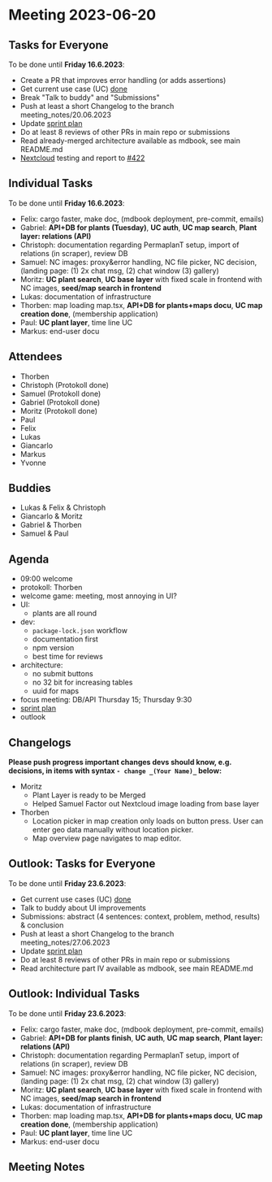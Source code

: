 # Meeting 2023-06-20

## Tasks for Everyone

To be done until **Friday 16.6.2023**:

- Create a PR that improves error handling (or adds assertions)
- Get current use case (UC) [done](doc/usecases/README.md)
- Break "Talk to buddy" and "Submissions"
- Push at least a short Changelog to the branch meeting_notes/20.06.2023
- Update [sprint plan](https://github.com/orgs/ElektraInitiative/projects/4/)
- Do at least 8 reviews of other PRs in main repo or submissions
- Read already-merged architecture available as mdbook, see main README.md
- [Nextcloud](https://cloud.permaplant.net) testing
  and report to [#422](https://github.com/ElektraInitiative/PermaplanT/issues/422)

## Individual Tasks

To be done until **Friday 16.6.2023**:

- Felix: cargo faster, make doc, (mdbook deployment, pre-commit, emails)
- Gabriel: **API+DB for plants (Tuesday)**, **UC auth**, **UC map search**, **Plant layer: relations (API)**
- Christoph: documentation regarding PermaplanT setup, import of relations (in scraper), review DB
- Samuel: NC images: proxy&error handling, NC file picker, NC decision, (landing page: (1) 2x chat msg, (2) chat window (3) gallery)
- Moritz: **UC plant search**, **UC base layer** with fixed scale in frontend with NC images, **seed/map search in frontend**
- Lukas: documentation of infrastructure
- Thorben: map loading map.tsx, **API+DB for plants+maps docu**, **UC map creation done**, (membership application)
- Paul: **UC plant layer**, time line UC
- Markus: end-user docu

## Attendees

- Thorben
- Christoph (Protokoll done)
- Samuel (Protokoll done)
- Gabriel (Protokoll done)
- Moritz (Protokoll done)
- Paul
- Felix
- Lukas
- Giancarlo
- Markus
- Yvonne

## Buddies

- Lukas & Felix & Christoph
- Giancarlo & Moritz
- Gabriel & Thorben
- Samuel & Paul

## Agenda

- 09:00 welcome
- protokoll: Thorben
- welcome game: meeting, most annoying in UI?
- UI:
  - plants are all round
- dev:
  - `package-lock.json` workflow
  - documentation first
  - npm version
  - best time for reviews
- architecture:
  - no submit buttons
  - no 32 bit for increasing tables
  - uuid for maps
- focus meeting: DB/API Thursday 15; Thursday 9:30
- [sprint plan](https://github.com/orgs/ElektraInitiative/projects/4/)
- outlook

## Changelogs

**Please push progress important changes devs should know, e.g. decisions, in items with syntax `- change _(Your Name)_` below:**

- Moritz
  - Plant Layer is ready to be Merged
  - Helped Samuel Factor out Nextcloud image loading from base layer
- Thorben
  - Location picker in map creation only loads on button press.
    User can enter geo data manually without location picker.
  - Map overview page navigates to map editor.

## Outlook: Tasks for Everyone

To be done until **Friday 23.6.2023**:

- Get current use cases (UC) [done](doc/usecases/README.md)
- Talk to buddy about UI improvements
- Submissions: abstract (4 sentences: context, problem, method, results) & conclusion
- Push at least a short Changelog to the branch meeting_notes/27.06.2023
- Update [sprint plan](https://github.com/orgs/ElektraInitiative/projects/4/)
- Do at least 8 reviews of other PRs in main repo or submissions
- Read architecture part IV available as mdbook, see main README.md

## Outlook: Individual Tasks

To be done until **Friday 23.6.2023**:

- Felix: cargo faster, make doc, (mdbook deployment, pre-commit, emails)
- Gabriel: **API+DB for plants finish**, **UC auth**, **UC map search**, **Plant layer: relations (API)**
- Christoph: documentation regarding PermaplanT setup, import of relations (in scraper), review DB
- Samuel: NC images: proxy&error handling, NC file picker, NC decision, (landing page: (1) 2x chat msg, (2) chat window (3) gallery)
- Moritz: **UC plant search**, **UC base layer** with fixed scale in frontend with NC images, **seed/map search in frontend**
- Lukas: documentation of infrastructure
- Thorben: map loading map.tsx, **API+DB for plants+maps docu**, **UC map creation done**, (membership application)
- Paul: **UC plant layer**, time line UC
- Markus: end-user docu

## Meeting Notes
